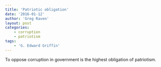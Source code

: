 ```yaml
---
title: 'Patriotic obligation'
date: '2016-01-12'
author: 'Greg Raven'
layout: post
categories:
    - corruption
    - patriotism
tags:
    - 'G. Edward Griffin'
---
```


To oppose corruption in government is the highest obligation of patriotism.